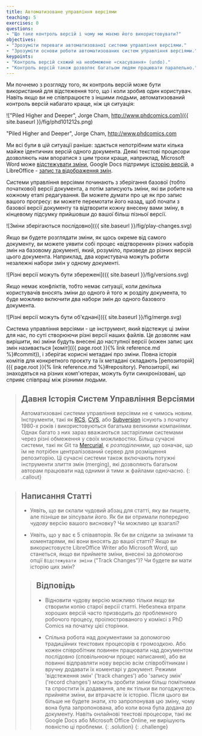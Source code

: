 ```yaml
---
title: Автоматизоване управління версіями
teaching: 5
exercises: 0
questions:
- "Що таке контроль версій і чому ми маємо його використовувати?"
objectives:
- "Зрозуміти переваги автоматизованої системи управління версіями."
- "Зрозуміти основи роботи автоматизованих систем управління версіями."
keypoints:
- "Контроль версій схожий на необмежене «скасування» (undo)."
- "Контроль версій також дозволяє багатьом людям працювати паралельно."
---
```


Ми почнемо з розгляду того, як контроль версій може бути використаний
для відстеження того, що і коли зробив один користувач.
Навіть якщо ви не співпрацюєте з іншими людьми,
автоматизований контроль версій набагато краще, ніж ця ситуація:

!["Piled Higher and Deeper", Jorge Cham, http://www.phdcomics.com]({{ site.baseurl }}/fig/phd101212s.png)

"Piled Higher and Deeper",  Jorge Cham, http://www.phdcomics.com

Ми всі були в цій ситуації раніше: здається непотрібним мати кілька
майже ідентичних версій одного документа. Деякі
текстові процесори дозволяють нам впоратися з цим трохи краще, наприклад, Microsoft 
Word може 
[відстежувати зміни](https://support.office.com/en-us/article/Track-changes-in-Word-197ba630-0f5f-4a8e-9a77-3712475e806a), 
Google Docs підтримує [історію версій](https://support.google.com/docs/answer/190843?hl=en), а 
LibreOffice - [запис та відображення змін](https://help.libreoffice.org/Common/Recording_and_Displaying_Changes).

Системи управління версіями починають з зберігання базової (тобто початкової) версії документа, а
потім записують зміни, які ви робите на кожному етапі редагування. Ви можете
думати про це як про запис вашого прогресу: ви можете перемотати його назад, щоб почати з базової версії
документу та відтворити кожну внесену вами зміну, в кінцевому підсумку 
прийшовши до вашої більш пізньої версії.

![Зміни зберігаються послідовно]({{ site.baseurl }}/fig/play-changes.svg)

Якщо ви будете розглядати зміни, як щось окреме від самого документу, ви
можете уявити собі процес «відтворення» різних наборів змін на базовому документі, який, розуміло, 
призведе до різних версій цього документа. Наприклад, два користувача можуть робити незалежні
набори змін у одному документі.

![Різні версії можуть бути збережені]({{ site.baseurl }}/fig/versions.svg)

Якщо немає конфліктів, тобто немає ситуації, коли декілька користувачів вносять зміни до одного й того ж розділу документа, то буде можливо 
включити два набори змін до одного базового документа.

![Різні версії можуть бути об'єднані]({{ site.baseurl }}/fig/merge.svg)

Система управління версіями - це інструмент, який відстежує ці зміни для нас, 
по суті створюючи різні версії наших файлів. Це дозволяє нам вирішити,
які зміни будуть внесені до наступної версії (кожен запис цих змін
називається [коміт]({{ page.root }}{% link reference.md %}#commit)), і зберігає корисні метадані
про зміни. Повна історія комітів для конкретного проєкту та їх
метадані складають [репозиторій]({{ page.root }}{% link reference.md %}#repository).
Репозиторії, які знаходяться на різних комп'ютерах, можуть бути синхронізовані, що сприяє
співпраці між різними людьми.

> ## Давня Історія Систем Управління Версіями
>
> Автоматизовані системи управління версіями не є чимось новим.
> Інструменти, такі як [RCS](https://en.wikipedia.org/wiki/Revision_Control_System), [CVS](https://en.wikipedia.org/wiki/Concurrent_Versions_System), або [Subversion](https://en.wikipedia.org/wiki/Apache_Subversion) існують з початку 1980-х років і використовуються 
> багатьма великими компаніями.
> Однак багато з них зараз вважаються застарілими системами через різні 
> обмеження у своїх можливостях.
> Більш сучасні системи, такі як Git та [Mercurial](https://swcarpentry.github.io/hg-novice/),
> є *розподіленими*, що означає, що їм не потрібен централізований сервер для розміщення репозиторію.
> Ці сучасні системи також включають потужні інструменти злиття змін (merging), які дозволяють багатьом 
> авторам працювати над одними й тими ж файлами
> одночасно.
{: .callout}

> ## Написання Статті
>
> *   Уявіть, що ви склали чудовий абзац для статті, яку ви пишете, але пізніше ви зіпсували 
>    його. Як би ви отримали попередню *чудову* версію вашого висновку? Чи можливо це взагалі?
>
> *   Уявіть, що у вас є 5 співавторів. Як би ви слідили за змінами та коментарями, 
>     які вони вносять до вашої статті? Якщо ви використовуєте LibreOffice Writer або Microsoft Word, що станеться, якщо 
>     ви приймете зміни, внесені за допомогою опції `Відстежувати зміни` ("Track Changes")? Чи будете ви мати 
>     історію цих змін?
>
> > ## Відповідь
> >
> > *   Відновити чудову версію можливо тільки якщо ви створили копію
> >     старої версії статті. Небезпека втрати хороших версій часто
> >     призводить до проблемного робочого процесу, проілюстрованого у коміксі з PhD Comics
> >     на початку цієї сторінки.
> >     
> > *   Спільна робота над документами за допомогою традиційних текстових процесорів є громоздкою.
> >     Або кожен співробітник повинен працювати над документом послідовно
> >     (сповільнюючи процес написання), або ви повинні відправляти 
> >     нову версію всім співробітникам і вручну додавати їх коментарі
> >     у документ. Режими 'відстеження змін' ('track changes') або 'запису змін' ('record changes') можуть 
> >     зробити зміни більш помітними та спростити їх додавання, але як тільки ви
> >     погоджуєтесь прийняти зміни, ви втрачаєте їх історію. Після цього ви більше не будете знати, хто
> >     запропонував цю зміну, чому вона була запропонована, або коли вона була
> >     додана до документу. Навіть онлайнові текстові процесори, такі як
> >     Google Docs або Microsoft Office Online, не вирішують повністю ці
> >     проблеми.
> {: .solution}
{: .challenge}

